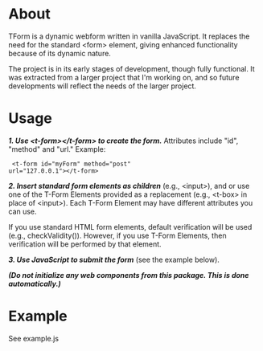 # About

TForm is a dynamic webform written in vanilla JavaScript. It replaces the need for the standard &lt;form&gt; element, giving enhanced functionality because of its dynamic nature. 
  
The project is in its early stages of development, though fully functional. It was extracted from a larger project that I'm working on, and so future developments will reflect the needs of the larger project.
  
# Usage
  
***1. Use &lt;t-form&gt;&lt;/t-form&gt; to create the form.***
Attributes include "id", "method" and "url." Example:
    
<code> &lt;t-form id="myForm" method="post" url="127.0.0.1"&gt;&lt;/t-form&gt;</code>

***2. Insert standard form elements as children*** (e.g., &lt;input&gt;), and or use one of the T-Form Elements provided as a replacement (e.g., &lt;t-box&gt; in place of &lt;input&gt;). Each T-Form Element may have different attributes you can use. 

If you use standard HTML form elements, default verification will be used (e.g., checkValidity()). However, if you use T-Form Elements, then verification will be performed by that element.

***3. Use JavaScript to submit the form*** (see the example below).
  
  ***(Do not initialize any web components from this package. This is done automatically.)***
  
  # Example
  
See example.js
  
